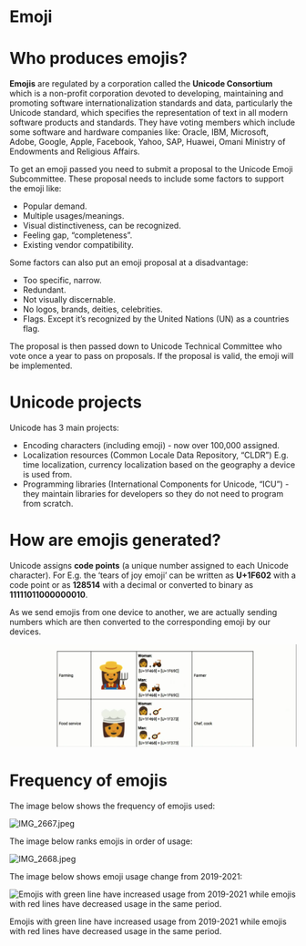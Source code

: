 # Emoji

# Who produces emojis?

**Emojis** are regulated by a corporation called the **Unicode Consortium** which is a non-profit corporation devoted to developing, maintaining and promoting software internationalization standards and data, particularly the Unicode standard, which specifies the representation of text in all modern software products and standards. They have voting members which include some software and hardware companies like: Oracle, IBM, Microsoft, Adobe, Google, Apple, Facebook, Yahoo, SAP, Huawei, Omani Ministry of Endowments and Religious Affairs.

To get an emoji passed you need to submit a proposal to the Unicode Emoji Subcommittee. These proposal needs to include some factors to support the emoji like:

- Popular demand.
- Multiple usages/meanings.
- Visual distinctiveness, can be recognized.
- Feeling gap, “completeness”.
- Existing vendor compatibility.

Some factors can also put an emoji proposal at a disadvantage:

- Too specific, narrow.
- Redundant.
- Not visually discernable.
- No logos, brands, deities, celebrities.
- Flags. Except it’s recognized by the United Nations (UN) as a countries flag.

The proposal is then passed down to Unicode Technical Committee who vote once a year to pass on proposals. If the proposal is valid, the emoji will be implemented.

# Unicode projects

Unicode has 3 main projects:

- Encoding characters (including emoji) - now over 100,000 assigned.
- Localization resources (Common Locale Data Repository, “CLDR”) E.g. time localization, currency localization based on the geography a device is used from.
- Programming libraries (International Components for Unicode, “ICU”) - they maintain libraries for developers so they do not need to program from scratch.

# How are emojis generated?

Unicode assigns **code points** (a unique number assigned to each Unicode character). For E.g. the ‘tears of joy emoji’ can be written as **U+1F602** with a code point or as **128514** with a decimal or converted to binary as **11111011000000010**. 

As we send emojis from one device to another, we are actually sending numbers which are then converted to the corresponding emoji by our devices.

![Screenshot (234).png](Screenshot_(234).png)

# Frequency of emojis

The image below shows the frequency of emojis used:

![IMG_2667.jpeg](IMG_2667.jpeg)

The image below ranks emojis in order of usage:

![IMG_2668.jpeg](IMG_2668.jpeg)

The image below shows emoji usage change from 2019-2021:

![Emojis with green line have increased usage from 2019-2021 while emojis with red lines have decreased usage in the same period.](IMG_2669.jpeg)

Emojis with green line have increased usage from 2019-2021 while emojis with red lines have decreased usage in the same period.